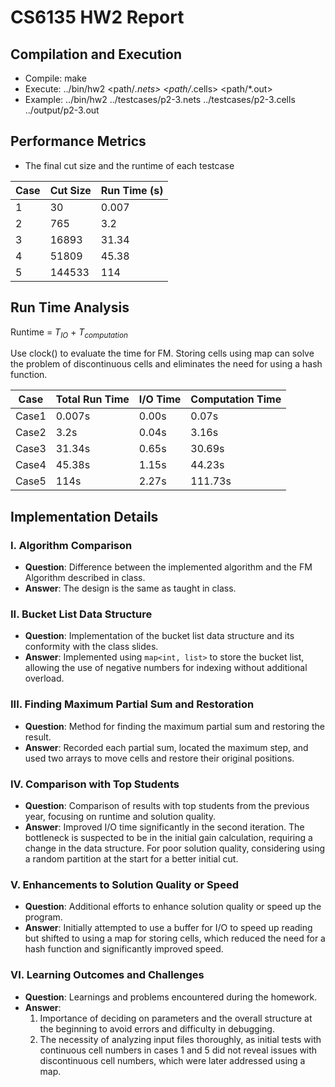 # CS6135 HW2 Report

## Compilation and Execution
* Compile: make
* Execute: ../bin/hw2 <path/*.nets> <path/*.cells> <path/*.out>
* Example: ../bin/hw2 ../testcases/p2-3.nets ../testcases/p2-3.cells ../output/p2-3.out

## Performance Metrics

* The final cut size and the runtime of each testcase 

| Case | Cut Size | Run Time (s) |
|------|----------|--------------|
| 1    | 30       | 0.007        |
| 2    | 765      | 3.2          |
| 3    | 16893    | 31.34        |
| 4    | 51809    | 45.38        |
| 5    | 144533   | 114          |

## Run Time Analysis
Runtime  =  $T_{IO}$ + $T_{computation}$

Use clock() to evaluate the time for FM. Storing cells using map can solve the problem of discontinuous cells and eliminates the need for using a hash function.

| Case  | Total Run Time | I/O Time | Computation Time |
|-------|----------------|----------|------------------|
| Case1 | 0.007s         | 0.00s    | 0.07s            |
| Case2 | 3.2s           | 0.04s    | 3.16s            |
| Case3 | 31.34s         | 0.65s    | 30.69s           |
| Case4 | 45.38s         | 1.15s    | 44.23s           |
| Case5 | 114s           | 2.27s    | 111.73s          |

## Implementation Details

### I. Algorithm Comparison
- **Question**: Difference between the implemented algorithm and the FM Algorithm described in class.
- **Answer**: The design is the same as taught in class.

### II. Bucket List Data Structure
- **Question**: Implementation of the bucket list data structure and its conformity with the class slides.
- **Answer**: Implemented using `map<int, list>` to store the bucket list, allowing the use of negative numbers for indexing without additional overload.

### III. Finding Maximum Partial Sum and Restoration
- **Question**: Method for finding the maximum partial sum and restoring the result.
- **Answer**: Recorded each partial sum, located the maximum step, and used two arrays to move cells and restore their original positions.

### IV. Comparison with Top Students
- **Question**: Comparison of results with top students from the previous year, focusing on runtime and solution quality.
- **Answer**: Improved I/O time significantly in the second iteration. The bottleneck is suspected to be in the initial gain calculation, requiring a change in the data structure. For poor solution quality, considering using a random partition at the start for a better initial cut.

### V. Enhancements to Solution Quality or Speed
- **Question**: Additional efforts to enhance solution quality or speed up the program.
- **Answer**: Initially attempted to use a buffer for I/O to speed up reading but shifted to using a map for storing cells, which reduced the need for a hash function and significantly improved speed.

### VI. Learning Outcomes and Challenges
- **Question**: Learnings and problems encountered during the homework.
- **Answer**: 
  1. Importance of deciding on parameters and the overall structure at the beginning to avoid errors and difficulty in debugging.
  2. The necessity of analyzing input files thoroughly, as initial tests with continuous cell numbers in cases 1 and 5 did not reveal issues with discontinuous cell numbers, which were later addressed using a map.


